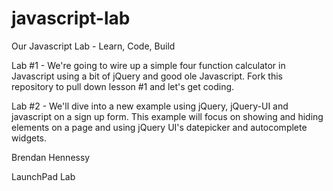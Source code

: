 javascript-lab
==============

Our Javascript Lab - Learn, Code, Build

Lab #1 - We're going to wire up a simple four function calculator in Javascript using a bit of jQuery and good ole Javascript. Fork this repository to pull down lesson #1 and let's get coding.

Lab #2 - We'll dive into a new example using jQuery, jQuery-UI and javascript on a sign up form. This example will focus on showing and hiding elements on a page and using jQuery UI's datepicker and autocomplete widgets.

Brendan Hennessy

LaunchPad Lab